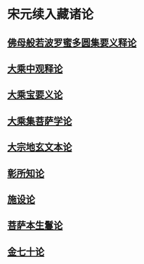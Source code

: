# 宋元续入藏诸论

## [佛母般若波罗蜜多圆集要义释论](宗教\佛藏\乾隆藏\宋元续入藏诸论\佛母般若波罗蜜多圆集要义释论)

## [大乘中观释论](宗教\佛藏\乾隆藏\宋元续入藏诸论\大乘中观释论)

## [大乘宝要义论](宗教\佛藏\乾隆藏\宋元续入藏诸论\大乘宝要义论)

## [大乘集菩萨学论](宗教\佛藏\乾隆藏\宋元续入藏诸论\大乘集菩萨学论)

## [大宗地玄文本论](宗教\佛藏\乾隆藏\宋元续入藏诸论\大宗地玄文本论)

## [彰所知论](宗教\佛藏\乾隆藏\宋元续入藏诸论\彰所知论)

## [施设论](宗教\佛藏\乾隆藏\宋元续入藏诸论\施设论)

## [菩萨本生鬘论](宗教\佛藏\乾隆藏\宋元续入藏诸论\菩萨本生鬘论)

## [金七十论](宗教\佛藏\乾隆藏\宋元续入藏诸论\金七十论)

